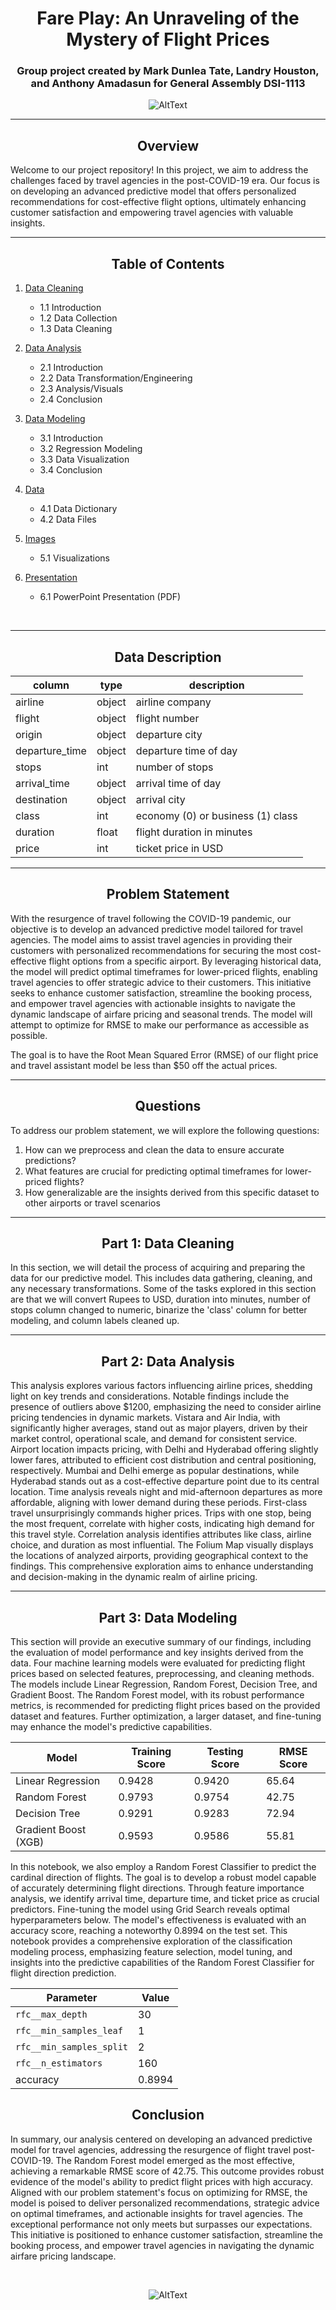 <h1 align='center'> Fare Play: An Unraveling of the Mystery of Flight Prices</h1>

<h3 align='center'> Group project created by Mark Dunlea Tate, Landry Houston, and Anthony Amadasun for General Assembly DSI-1113</h3>

<div align='center'>

![AltText](https://www.latentview.com/wp-content/uploads/2023/08/ai-and-analytics-in-the-airline-industry-driving-efficiency-and-enhancing-cx-featured.jpg)

</div>

---

<h2 align='center'> Overview </h2>

Welcome to our project repository! In this project, we aim to address the challenges faced by travel agencies in the post-COVID-19 era. Our focus is on developing an advanced predictive model that offers personalized recommendations for cost-effective flight options, ultimately enhancing customer satisfaction and empowering travel agencies with valuable insights.

---

<h2 align='center'>Table of Contents</h2>

1. [Data Cleaning](code/01_data_cleaning.ipynb)

    - 1.1 Introduction
    - 1.2 Data Collection
    - 1.3 Data Cleaning

2. [Data Analysis](code/02_data_analysis.ipynb)

    - 2.1 Introduction
    - 2.2 Data Transformation/Engineering
    - 2.3 Analysis/Visuals
    - 2.4 Conclusion

3. [Data Modeling](code/03_modeling.ipynb)

    - 3.1 Introduction
    - 3.2 Regression Modeling
    - 3.3 Data Visualization
    - 3.4 Conclusion

4. [Data](data/)

    - 4.1 Data Dictionary
    - 4.2 Data Files

5. [Images](images/)

    - 5.1 Visualizations

6. [Presentation](FarePlay.pdf)

    - 6.1 PowerPoint Presentation (PDF)

<br>

---

<h2 align='center'>Data Description</h2>

<div align='center'>

| column         | type   | description                       |
| -------------- | ------ | --------------------------------- |
| airline        | object | airline company                   |
| flight         | object | flight number                     |
| origin         | object | departure city                    |
| departure_time | object | departure time of day             |
| stops          | int    | number of stops                   |
| arrival_time   | object | arrival time of day               |
| destination    | object | arrival city                      |
| class          | int    | economy (0) or business (1) class |
| duration       | float  | flight duration in minutes        |
| price          | int    | ticket price in USD               |

</div>

---

<h2 align='center'>Problem Statement</h2>

With the resurgence of travel following the COVID-19 pandemic, our objective is to develop an advanced predictive model tailored for travel agencies. The model aims to assist travel agencies in providing their customers with personalized recommendations for securing the most cost-effective flight options from a specific airport. By leveraging historical data, the model will predict optimal timeframes for lower-priced flights, enabling travel agencies to offer strategic advice to their customers. This initiative seeks to enhance customer satisfaction, streamline the booking process, and empower travel agencies with actionable insights to navigate the dynamic landscape of airfare pricing and seasonal trends. The model will attempt to optimize for RMSE to make our performance as accessible as possible.

The goal is to have the Root Mean Squared Error (RMSE) of our flight price and travel assistant model be less than $50 off the actual prices.

---

<h2 align='center'>Questions</h2>

To address our problem statement, we will explore the following questions:

1. How can we preprocess and clean the data to ensure accurate predictions?
2. What features are crucial for predicting optimal timeframes for lower-priced flights?
3. How generalizable are the insights derived from this specific dataset to other airports or travel scenarios

---

<h2 align='center'>Part 1: Data Cleaning</h2>

In this section, we will detail the process of acquiring and preparing the data for our predictive model. This includes data gathering, cleaning, and any necessary transformations. Some of the tasks explored in this section are that we will convert Rupees to USD, duration into minutes, number of stops column changed to numeric, binarize the 'class' column for better modeling, and column labels cleaned up.

---

<h2 align='center'>Part 2: Data Analysis</h2>

This analysis explores various factors influencing airline prices, shedding light on key trends and considerations. Notable findings include the presence of outliers above $1200, emphasizing the need to consider airline pricing tendencies in dynamic markets. Vistara and Air India, with significantly higher averages, stand out as major players, driven by their market control, operational scale, and demand for consistent service. Airport location impacts pricing, with Delhi and Hyderabad offering slightly lower fares, attributed to efficient cost distribution and central positioning, respectively. Mumbai and Delhi emerge as popular destinations, while Hyderabad stands out as a cost-effective departure point due to its central location. Time analysis reveals night and mid-afternoon departures as more affordable, aligning with lower demand during these periods. First-class travel unsurprisingly commands higher prices. Trips with one stop, being the most frequent, correlate with higher costs, indicating high demand for this travel style. Correlation analysis identifies attributes like class, airline choice, and duration as most influential. The Folium Map visually displays the locations of analyzed airports, providing geographical context to the findings. This comprehensive exploration aims to enhance understanding and decision-making in the dynamic realm of airline pricing.

---

<h2 align='center'>Part 3: Data Modeling</h2>

This section will provide an executive summary of our findings, including the evaluation of model performance and key insights derived from the data. Four machine learning models were evaluated for predicting flight prices based on selected features, preprocessing, and cleaning methods. The models include Linear Regression, Random Forest, Decision Tree, and Gradient Boost. The Random Forest model, with its robust performance metrics, is recommended for predicting flight prices based on the provided dataset and features. Further optimization, a larger dataset, and fine-tuning may enhance the model's predictive capabilities.

<div align='center'>
    
| Model                | Training Score | Testing Score | RMSE Score |
|----------------------|-----------------|---------------|------------|
| Linear Regression    | 0.9428          | 0.9420        | 65.64      |
| Random Forest        | 0.9793          | 0.9754        | 42.75      |
| Decision Tree        | 0.9291          | 0.9283        | 72.94      |
| Gradient Boost (XGB) | 0.9593          | 0.9586        | 55.81      |

</div>

In this notebook, we also employ a Random Forest Classifier to predict the cardinal direction of flights. The goal is to develop a robust model capable of accurately determining flight directions. Through feature importance analysis, we identify arrival time, departure time, and ticket price as crucial predictors. Fine-tuning the model using Grid Search reveals optimal hyperparameters below. The model's effectiveness is evaluated with an accuracy score, reaching a noteworthy 0.8994 on the test set. This notebook provides a comprehensive exploration of the classification modeling process, emphasizing feature selection, model tuning, and insights into the predictive capabilities of the Random Forest Classifier for flight direction prediction.

<div align='center'>
    
| Parameter                 | Value |
|---------------------------|-------|
| `rfc__max_depth`          | 30    |
| `rfc__min_samples_leaf`   | 1     |
| `rfc__min_samples_split`  | 2     |
| `rfc__n_estimators`       | 160   |
| accuracy                  |  0.8994 |

</div>

<h2 align='center'> Conclusion </h2>

In summary, our analysis centered on developing an advanced predictive model for travel agencies, addressing the resurgence of flight travel post-COVID-19. The Random Forest model emerged as the most effective, achieving a remarkable RMSE score of 42.75. This outcome provides robust evidence of the model's ability to predict flight prices with high accuracy. Aligned with our problem statement's focus on optimizing for RMSE, the model is poised to deliver personalized recommendations, strategic advice on optimal timeframes, and actionable insights for travel agencies. The exceptional performance not only meets but surpasses our expectations. This initiative is positioned to enhance customer satisfaction, streamline the booking process, and empower travel agencies in navigating the dynamic airfare pricing landscape.

<br>

<div align='center'>

![AltText](https://media.licdn.com/dms/image/D5612AQFwNc05_ndXIQ/article-cover_image-shrink_720_1280/0/1698694514274?e=1710979200&v=beta&t=ibpfjqzM24Lot2cKZ34GcW-3A4rDEQB5G5FKEhNEnhY)

</div>

